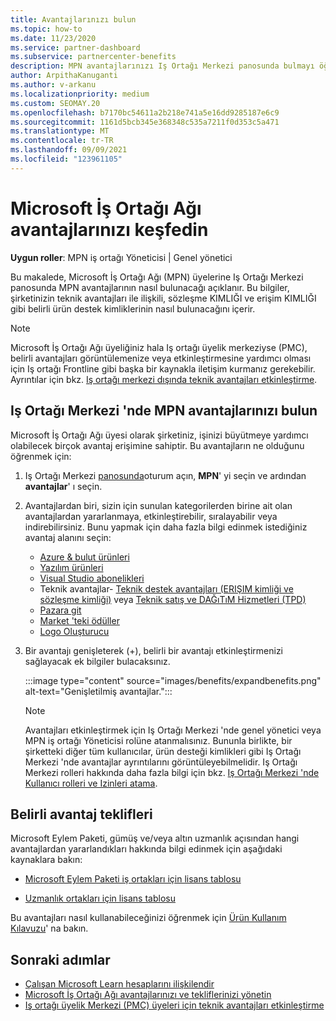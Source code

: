 ```yaml
---
title: Avantajlarınızı bulun
ms.topic: how-to
ms.date: 11/23/2020
ms.service: partner-dashboard
ms.subservice: partnercenter-benefits
description: MPN avantajlarınızı Iş Ortağı Merkezi panosunda bulmayı öğrenin. Teknik avantajlar için erişim KIMLIĞI ve sözleşme KIMLIĞINIZI bulma hakkında bilgiler içerir.
author: ArpithaKanuganti
ms.author: v-arkanu
ms.localizationpriority: medium
ms.custom: SEOMAY.20
ms.openlocfilehash: b7170bc54611a2b218e741a5e16dd9285187e6c9
ms.sourcegitcommit: 1161d5bcb345e368348c535a7211f0d353c5a471
ms.translationtype: MT
ms.contentlocale: tr-TR
ms.lasthandoff: 09/09/2021
ms.locfileid: "123961105"
---
```

# <a name="locate-your-microsoft-partner-network-benefits"></a>Microsoft İş Ortağı Ağı avantajlarınızı keşfedin 

**Uygun roller**: MPN iş ortağı Yöneticisi | Genel yönetici

Bu makalede, Microsoft İş Ortağı Ağı (MPN) üyelerine Iş Ortağı Merkezi panosunda MPN avantajlarının nasıl bulunacağı açıklanır. Bu bilgiler, şirketinizin teknik avantajları ile ilişkili, sözleşme KIMLIĞI ve erişim KIMLIĞI gibi belirli ürün destek kimliklerinin nasıl bulunacağını içerir.

>[!NOTE]
> Microsoft İş Ortağı Ağı üyeliğiniz hala Iş ortağı üyelik merkeziyse (PMC), belirli avantajları görüntülemenize veya etkinleştirmesine yardımcı olması için Iş ortağı Frontline gibi başka bir kaynakla iletişim kurmanız gerekebilir. Ayrıntılar için bkz. [Iş ortağı merkezi dışında teknik avantajları etkinleştirme](./partner-membership-center-retirement-faq.md).

## <a name="find-your-mpn-benefits-in-partner-center"></a>Iş Ortağı Merkezi 'nde MPN avantajlarınızı bulun

Microsoft İş Ortağı Ağı üyesi olarak şirketiniz, işinizi büyütmeye yardımcı olabilecek birçok avantaj erişimine sahiptir. Bu avantajların ne olduğunu öğrenmek için:

1. Iş Ortağı Merkezi [panosunda](https://partner.microsoft.com/dashboard/home)oturum açın, **MPN**' yi seçin ve ardından **avantajlar**' ı seçin.

2. Avantajlardan biri, sizin için sunulan kategorilerden birine ait olan avantajlardan yararlanmaya, etkinleştirebilir, sıralayabilir veya indirebilirsiniz. Bunu yapmak için daha fazla bilgi edinmek istediğiniz avantaj alanını seçin:

   - [Azure & bulut ürünleri](mpn-benefits-azure-cloud.md)
   - [Yazılım ürünleri](mpn-benefits-software.md)
   - [Visual Studio abonelikleri](mpn-benefits-visual-studio.md)
   - Teknik avantajlar- [Teknik destek avantajları (ERIŞIM kimliği ve sözleşme kimliği)](mpn-benefits-technical-support.md) veya [Teknik satış ve DAĞıTıM Hizmetleri (TPD)](technical-benefits.md)
   - [Pazara git](mpn-learn-about-go-to-market-benefits.md)
   - [Market 'teki ödüller](marketplace-rewards.md)
   - [Logo Oluşturucu](mpn-logo-builder.md)

3. Bir avantajı genişleterek (+), belirli bir avantajı etkinleştirmenizi sağlayacak ek bilgiler bulacaksınız.

   :::image type="content" source="images/benefits/expandbenefits.png" alt-text="Genişletilmiş avantajlar.":::

   > [!NOTE]
   > Avantajları etkinleştirmek için Iş Ortağı Merkezi 'nde genel yönetici veya MPN iş ortağı Yöneticisi rolüne atanmalısınız. Bununla birlikte, bir şirketteki diğer tüm kullanıcılar, ürün desteği kimlikleri gibi Iş Ortağı Merkezi 'nde avantajlar ayrıntılarını görüntüleyebilmelidir. Iş Ortağı Merkezi rolleri hakkında daha fazla bilgi için bkz. [Iş Ortağı Merkezi 'nde Kullanıcı rolleri ve Izinleri atama](permissions-overview.md).

## <a name="specific-benefit-offers"></a>Belirli avantaj teklifleri

Microsoft Eylem Paketi, gümüş ve/veya altın uzmanlık açısından hangi avantajlardan yararlandıkları hakkında bilgi edinmek için aşağıdaki kaynaklara bakın:

- [Microsoft Eylem Paketi iş ortakları için lisans tablosu](https://assetsprod.microsoft.com/en-us/microsoft-action-pack-license-table.pdf)

- [Uzmanlık ortakları için lisans tablosu](https://assetsprod.microsoft.com/mpn-maps-software-iur-competency-license-table.docx)

Bu avantajları nasıl kullanabileceğinizi öğrenmek için [Ürün Kullanım Kılavuzu](https://assets.microsoft.com/MPN-MAPS-Product-Usage-Guide.pdf)' na bakın.

## <a name="next-steps"></a>Sonraki adımlar

- [Çalışan Microsoft Learn hesaplarını ilişkilendir](ms-learn-associate.md)
- [Microsoft İş Ortağı Ağı avantajlarınızı ve tekliflerinizi yönetin](manage-your-partner-network-benefits.md)
- [Iş ortağı üyelik Merkezi (PMC) üyeleri için teknik avantajları etkinleştirme](./partner-membership-center-retirement-faq.md)